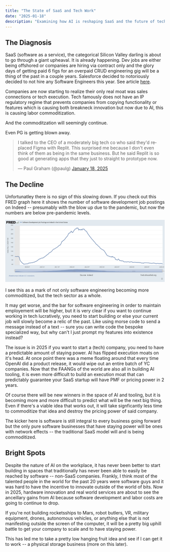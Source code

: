 ```yaml
---
title: "The State of SaaS and Tech Work"
date: "2025-01-18"
description: "Examining how AI is reshaping SaaS and the future of tech work"
---
```


## The Diagnosis
SaaS (software as a service), the categorical Silicon Valley darling is about to go through a giant upheaval. It is already happening. Dev jobs are either being offshored or companies are hiring via contract only and the glory days of getting paid 6 figs for an overpaid CRUD engineering gig will be a thing of the past in a couple years. Salesforce decided to notoriously decided to not hire any Software Engineers this year. See article [here](https://www.salesforceben.com/salesforce-will-hire-no-more-software-engineers-in-2025-says-marc-benioff/).

Companies are now starting to realize their only real moat was sales connections or tech execution. Tech famously does not have an IP regulatory regime that prevents companies from copying functionality or features which is causing both breakneck innovation but now due to AI, this is causing labor commoditization. 

And the commoditzation will seemingly continue.

Even PG is getting blown away.
<blockquote class="twitter-tweet">
<p lang="en" dir="ltr">I talked to the CEO of a moderately big tech co who said they'd replaced Figma with Replit. This surprised me because I don't even think of them as being in the same business. But he said Replit is so good at generating apps that they just to straight to prototype now.</p>&mdash; Paul Graham (@paulg) <a href="https://twitter.com/paulg/status/1880594118927430068?ref_src=twsrc%5Etfw">January 18, 2025</a>
</blockquote>
<script async src="https://platform.twitter.com/widgets.js" charset="utf-8"></script>



## The Decline
Unfortunatley there is no sign of this slowing down. If you check out this FRED graph here it shows the number of software development job postings on Indeed -- presumably with the blow up due to the pandemic, but now the numbers are below pre-pandemic levels.


![Software Development Job Postings](./fred.png)

I see this as a mark of not only software engineering becoming more commoditized, but the tech sector as a whole.

It may get worse, and the bar for software engineering in order to maintain employement will be higher, but it is very clear if you want to continue working in tech lucratively, you need to start building or else your current job will slowly become a relic of the past. Like using morse code to send a message instead of a text -- sure you can write code the bespoke specialized way, but why can't I just prompt my features into existence instead?

The issue is in 2025 if you want to start a (tech) company, you need to have a predictable amount of staying power. AI has flipped execution moats on it's head. At once point there was a meme floating around that every time OpenAI did a product release, it would wipe out an entire batch of YC companies. Now that the FAANGs of the world are also all in building AI tooling, it is even more difficult to build an execution moat that can predictably guarantee your SaaS startup will have PMF or pricing power in 2 years.

Of course there will be new winners in the space of AI and tooling, but it is becoming more and more difficult to predict what will be the next big thing. Even if there's a viable idea that works out, it will take signficantly less time to commoditize that idea and destroy the pricing power of said company. 

The kicker here is software is still integral to every business going forward but the only pure software businesses that have staying power will be ones with network effects -- the traditional SaaS model will and is being commoditized.


## Bright Spots
Despite the nature of AI on the workplace, it has never been better to start building in spaces that traditionally has never been able to easily be reached by software -- non-SaaS companies. Frankly, I think most of the talented people in the world for the past 20 years were software guys and it was hard to have the incentive to innovate outside of the world of bits. Now in 2025, hardware innovation and real world services are about to see the anceillary gains from AI because software development and labor costs are going to continue to drop.

If you're not building rocketsships to Mars, robot butlers, VR, military equipment, drones, autonomous vehicles, or anything else that is not manifesting outside the screen of the computer, it will be a pretty big uphill battle to get your company to scale and to have staying power. 

This has led me to take a pretty low hanging fruit idea and see if I can get it to work -- a physical storage business (more on this later).

